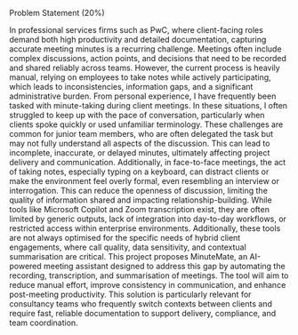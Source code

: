 Problem Statement (20%)

In professional services firms such as PwC, where client-facing roles demand both high productivity and detailed documentation, capturing accurate meeting minutes is a recurring challenge. Meetings often include complex discussions, action points, and decisions that need to be recorded and shared reliably across teams. However, the current process is heavily manual, relying on employees to take notes while actively participating, which leads to inconsistencies, information gaps, and a significant administrative burden.
From personal experience, I have frequently been tasked with minute-taking during client meetings. In these situations, I often struggled to keep up with the pace of conversation, particularly when clients spoke quickly or used unfamiliar terminology. These challenges are common for junior team members, who are often delegated the task but may not fully understand all aspects of the discussion. This can lead to incomplete, inaccurate, or delayed minutes, ultimately affecting project delivery and communication. Additionally, in face-to-face meetings, the act of taking notes, especially typing on a keyboard, can distract clients or make the environment feel overly formal, even resembling an interview or interrogation. This can reduce the openness of discussion, limiting the quality of information shared and impacting relationship-building.
While tools like Microsoft Copilot and Zoom transcription exist, they are often limited by generic outputs, lack of integration into day-to-day workflows, or restricted access within enterprise environments. Additionally, these tools are not always optimised for the specific needs of hybrid client engagements, where call quality, data sensitivity, and contextual summarisation are critical.
This project proposes MinuteMate, an AI-powered meeting assistant designed to address this gap by automating the recording, transcription, and summarisation of meetings. The tool will aim to reduce manual effort, improve consistency in communication, and enhance post-meeting productivity. This solution is particularly relevant for consultancy teams who frequently switch contexts between clients and require fast, reliable documentation to support delivery, compliance, and team coordination.
